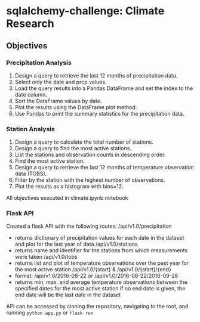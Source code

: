 # sqlalchemy-challenge: Climate Research #

## Objectives ##

### Precipitation Analysis ###

1. Design a query to retrieve the last 12 months of precipitation data.
2. Select only the date and prcp values.
3. Load the query results into a Pandas DataFrame and set the index to the date column.
4. Sort the DataFrame values by date.
5. Plot the results using the DataFrame plot method.
6. Use Pandas to print the summary statistics for the precipitation data.

### Station Analysis ###

1. Design a query to calculate the total number of stations.
2. Design a query to find the most active stations.
3. List the stations and observation counts in descending order.
4. Find the most active station.
5. Design a query to retrieve the last 12 months of temperature observation data (TOBS).
6. Filter by the station with the highest number of observations.
7. Plot the results as a histogram with bins=12.

All objectives executed in climate.ipynb notebook

### Flask API ###

Created a flask API with the following routes:
/api/v1.0/precipitation
- returns dictionary of precipitation values for each date in the dataset and plot for the last year of data
/api/v1.0/stations
- returns name and identifier for the stations from which measurements were taken
/api/v1.0/tobs
- returns list and plot of temperature observations over the past year for the most active station
/api/v1.0/{start} & /api/v1.0/{start}/{end}
- format: /api/v1.0/2016-08-22 or /api/v1.0/2016-08-22/2016-09-28
- returns min, max, and average temperature observations between the specified dates for the most active station
if no end date is given, the end date will be the last date in the dataset

API can be accessed by cloning the repository, navigating to the root, and running `python app.py` or `flask run` 

